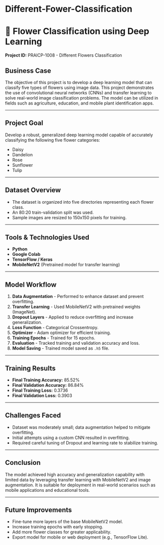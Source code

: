 # Different-Fower-Classification
# 🌸 Flower Classification using Deep Learning

**Project ID:** PRAICP-1008 - Different Flowers Classification

## Business Case

The objective of this project is to develop a deep learning model that can classify five types of flowers using image data. This project demonstrates the use of convolutional neural networks (CNNs) and transfer learning to solve real-world image classification problems. The model can be utilized in fields such as agriculture, education, and mobile plant identification apps.

---

## Project Goal

Develop a robust, generalized deep learning model capable of accurately classifying the following five flower categories:

- Daisy
- Dandelion
- Rose
- Sunflower
- Tulip

---

## Dataset Overview

- The dataset is organized into five directories representing each flower class.
- An 80:20 train-validation split was used.
- Sample images are resized to 150x150 pixels for training.

---

## Tools & Technologies Used

- **Python**
- **Google Colab**
- **TensorFlow / Keras**
- **MobileNetV2** (Pretrained model for transfer learning)

---

## Model Workflow

1. **Data Augmentation** - Performed to enhance dataset and prevent overfitting.
2. **Transfer Learning** - Used MobileNetV2 with pretrained weights (ImageNet).
3. **Dropout Layers** - Applied to reduce overfitting and increase generalization.
4. **Loss Function** - Categorical Crossentropy.
5. **Optimizer** - Adam optimizer for efficient training.
6. **Training Epochs** - Trained for 15 epochs.
7. **Evaluation** - Tracked training and validation accuracy and loss.
8. **Model Saving** - Trained model saved as `.h5` file.

---

## Training Results

- **Final Training Accuracy:** 85.52%
- **Final Validation Accuracy:** 86.84%
- **Final Training Loss:** 0.3736
- **Final Validation Loss:** 0.3903

---

## Challenges Faced

- Dataset was moderately small; data augmentation helped to mitigate overfitting.
- Initial attempts using a custom CNN resulted in overfitting.
- Required careful tuning of Dropout and learning rate to stabilize training.

---

## Conclusion

The model achieved high accuracy and generalization capability with limited data by leveraging transfer learning with MobileNetV2 and image augmentation. It is suitable for deployment in real-world scenarios such as mobile applications and educational tools.

---

## Future Improvements

- Fine-tune more layers of the base MobileNetV2 model.
- Increase training epochs with early stopping.
- Add more flower classes for greater applicability.
- Export model for mobile or web deployment (e.g., TensorFlow Lite).


